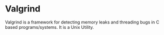 # Valgrind
Valgrind is a framework for detecting memory leaks and threading bugs in C based programs/systems. It is a Unix Utility.
